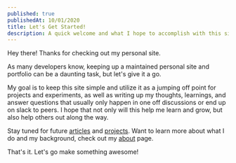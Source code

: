 ```yaml
---
published: true
publishedAt: 10/01/2020
title: Let's Get Started!
description: A quick welcome and what I hope to accomplish with this site.
---
```


Hey there! Thanks for checking out my personal site.

As many developers know, keeping up a maintained personal site and portfolio can be a daunting task, but let's give it a go.

My goal is to keep this site simple and utilize it as a jumping off point for projects and experiments, as well as writing up my thoughts, learnings, and answer questions that usually only happen in one off discussions or end up on slack to peers. I hope that not only will this help me learn and grow, but also help others out along the way.

Stay tuned for future [articles](/articles) and [projects](/projects). Want to learn more about what I do and my background, check out my [about](/about) page.

That's it. Let's go make something awesome!
  